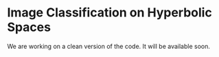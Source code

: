 # Image Classification on Hyperbolic Spaces
We are working on a clean version of the code. It will be available soon.
